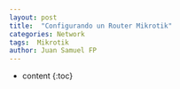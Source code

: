 ```yaml
---
layout: post
title:  "Configurando un Router Mikrotik"
categories: Network
tags:  Mikrotik
author: Juan Samuel FP
---
```


* content
{:toc}